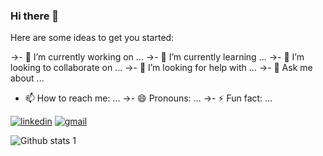 ### Hi there 👋



Here are some ideas to get you started:

->- 🔭 I’m currently working on ...
->- 🌱 I’m currently learning ...
->- 👯 I’m looking to collaborate on ...
->- 🤔 I’m looking for help with ...
->- 💬 Ask me about ...
- 📫 How to reach me: ...
->- 😄 Pronouns: ...
->- ⚡ Fun fact: ...


[![linkedin](https://img.shields.io/badge/Linkedin-blue?style=for-the-badge&logo=Linkedin&logoColor=white)](https://www.linkedin.com/in/ilhancuvelek/)
[![gmail](https://img.shields.io/badge/-Gmail-red?style=for-the-badge&labelColor=red&logo=Gmail&logoColor=white)](cuvelekilhan@gmail.com)

![Github stats 1](https://github-readme-stats.vercel.app/api?username=kullanıcıadınız&show_icons=true&theme=gradient) 

